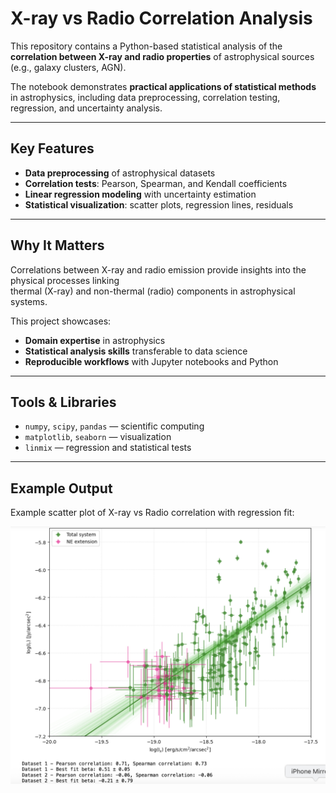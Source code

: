 # X-ray vs Radio Correlation Analysis

This repository contains a Python-based statistical analysis of the **correlation between X-ray and radio properties** of astrophysical sources (e.g., galaxy clusters, AGN).  

The notebook demonstrates **practical applications of statistical methods** in astrophysics, including data preprocessing, correlation testing, regression, and uncertainty analysis.

---

## Key Features
- **Data preprocessing** of astrophysical datasets  
- **Correlation tests**: Pearson, Spearman, and Kendall coefficients  
- **Linear regression modeling** with uncertainty estimation  
- **Statistical visualization**: scatter plots, regression lines, residuals  

---

## Why It Matters
Correlations between X-ray and radio emission provide insights into the physical processes linking  
thermal (X-ray) and non-thermal (radio) components in astrophysical systems.  

This project showcases:
- **Domain expertise** in astrophysics  
- **Statistical analysis skills** transferable to data science  
- **Reproducible workflows** with Jupyter notebooks and Python  

---

## Tools & Libraries
- `numpy`, `scipy`, `pandas` — scientific computing  
- `matplotlib`, `seaborn` — visualization  
- `linmix` — regression and statistical tests  

---

## Example Output

Example scatter plot of X-ray vs Radio correlation with regression fit:

![Example Correlation](images/correlation-plot.png)
